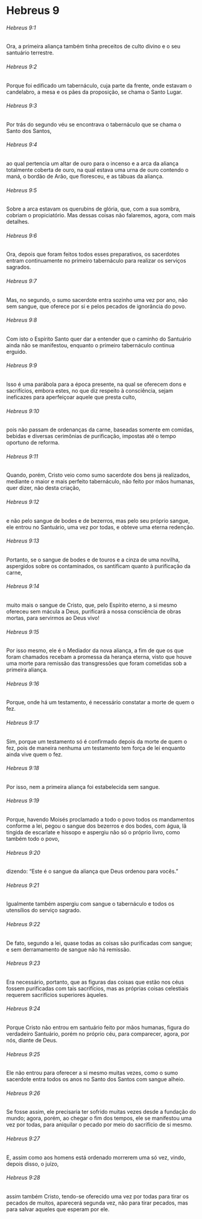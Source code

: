 # Hebreus 9

###### Hebreus 9:1

Ora, a primeira aliança também tinha preceitos de culto divino e o seu santuário terrestre.

###### Hebreus 9:2

Porque foi edificado um tabernáculo, cuja parte da frente, onde estavam o candelabro, a mesa e os pães da proposição, se chama o Santo Lugar.

###### Hebreus 9:3

Por trás do segundo véu se encontrava o tabernáculo que se chama o Santo dos Santos,

###### Hebreus 9:4

ao qual pertencia um altar de ouro para o incenso e a arca da aliança totalmente coberta de ouro, na qual estava uma urna de ouro contendo o maná, o bordão de Arão, que floresceu, e as tábuas da aliança.

###### Hebreus 9:5

Sobre a arca estavam os querubins de glória, que, com a sua sombra, cobriam o propiciatório. Mas dessas coisas não falaremos, agora, com mais detalhes.

###### Hebreus 9:6

Ora, depois que foram feitos todos esses preparativos, os sacerdotes entram continuamente no primeiro tabernáculo para realizar os serviços sagrados.

###### Hebreus 9:7

Mas, no segundo, o sumo sacerdote entra sozinho uma vez por ano, não sem sangue, que oferece por si e pelos pecados de ignorância do povo.

###### Hebreus 9:8

Com isto o Espírito Santo quer dar a entender que o caminho do Santuário ainda não se manifestou, enquanto o primeiro tabernáculo continua erguido.

###### Hebreus 9:9

Isso é uma parábola para a época presente, na qual se oferecem dons e sacrifícios, embora estes, no que diz respeito à consciência, sejam ineficazes para aperfeiçoar aquele que presta culto,

###### Hebreus 9:10

pois não passam de ordenanças da carne, baseadas somente em comidas, bebidas e diversas cerimônias de purificação, impostas até o tempo oportuno de reforma.

###### Hebreus 9:11

Quando, porém, Cristo veio como sumo sacerdote dos bens já realizados, mediante o maior e mais perfeito tabernáculo, não feito por mãos humanas, quer dizer, não desta criação,

###### Hebreus 9:12

e não pelo sangue de bodes e de bezerros, mas pelo seu próprio sangue, ele entrou no Santuário, uma vez por todas, e obteve uma eterna redenção.

###### Hebreus 9:13

Portanto, se o sangue de bodes e de touros e a cinza de uma novilha, aspergidos sobre os contaminados, os santificam quanto à purificação da carne,

###### Hebreus 9:14

muito mais o sangue de Cristo, que, pelo Espírito eterno, a si mesmo ofereceu sem mácula a Deus, purificará a nossa consciência de obras mortas, para servirmos ao Deus vivo!

###### Hebreus 9:15

Por isso mesmo, ele é o Mediador da nova aliança, a fim de que os que foram chamados recebam a promessa da herança eterna, visto que houve uma morte para remissão das transgressões que foram cometidas sob a primeira aliança.

###### Hebreus 9:16

Porque, onde há um testamento, é necessário constatar a morte de quem o fez.

###### Hebreus 9:17

Sim, porque um testamento só é confirmado depois da morte de quem o fez, pois de maneira nenhuma um testamento tem força de lei enquanto ainda vive quem o fez.

###### Hebreus 9:18

Por isso, nem a primeira aliança foi estabelecida sem sangue.

###### Hebreus 9:19

Porque, havendo Moisés proclamado a todo o povo todos os mandamentos conforme a lei, pegou o sangue dos bezerros e dos bodes, com água, lã tingida de escarlate e hissopo e aspergiu não só o próprio livro, como também todo o povo,

###### Hebreus 9:20

dizendo: “Este é o sangue da aliança que Deus ordenou para vocês.”

###### Hebreus 9:21

Igualmente também aspergiu com sangue o tabernáculo e todos os utensílios do serviço sagrado.

###### Hebreus 9:22

De fato, segundo a lei, quase todas as coisas são purificadas com sangue; e sem derramamento de sangue não há remissão.

###### Hebreus 9:23

Era necessário, portanto, que as figuras das coisas que estão nos céus fossem purificadas com tais sacrifícios, mas as próprias coisas celestiais requerem sacrifícios superiores àqueles.

###### Hebreus 9:24

Porque Cristo não entrou em santuário feito por mãos humanas, figura do verdadeiro Santuário, porém no próprio céu, para comparecer, agora, por nós, diante de Deus.

###### Hebreus 9:25

Ele não entrou para oferecer a si mesmo muitas vezes, como o sumo sacerdote entra todos os anos no Santo dos Santos com sangue alheio.

###### Hebreus 9:26

Se fosse assim, ele precisaria ter sofrido muitas vezes desde a fundação do mundo; agora, porém, ao chegar o fim dos tempos, ele se manifestou uma vez por todas, para aniquilar o pecado por meio do sacrifício de si mesmo.

###### Hebreus 9:27

E, assim como aos homens está ordenado morrerem uma só vez, vindo, depois disso, o juízo,

###### Hebreus 9:28

assim também Cristo, tendo-se oferecido uma vez por todas para tirar os pecados de muitos, aparecerá segunda vez, não para tirar pecados, mas para salvar aqueles que esperam por ele.

